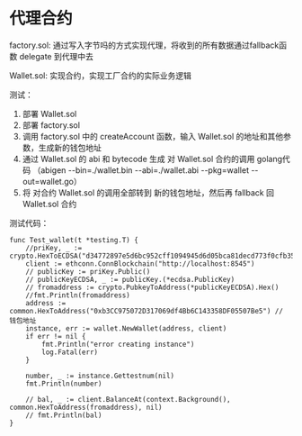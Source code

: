 # 代理合约

factory.sol: 通过写入字节吗的方式实现代理，将收到的所有数据通过fallback函数 delegate 到代理中去

Wallet.sol: 实现合约，实现工厂合约的实际业务逻辑

测试：
1. 部署 Wallet.sol
2. 部署 factory.sol
3. 调用 factory.sol 中的 createAccount 函数，输入 Wallet.sol 的地址和其他参数，生成新的钱包地址
4. 通过  Wallet.sol 的 abi 和 bytecode 生成 对 Wallet.sol 合约的调用 golang代码 （abigen --bin=./wallet.bin --abi=./wallet.abi --pkg=wallet --out=wallet.go）
5. 将 对合约 Wallet.sol 的调用全部转到 新的钱包地址，然后再 fallback 回 Wallet.sol 合约

测试代码：
```golang
func Test_wallet(t *testing.T) {
	//priKey, _ := crypto.HexToECDSA("d34772897e5d6bc952cff1094945d6d05bca81decd773f0cfb3575fbc4a73493")
	client := ethconn.ConnBlockchain("http://localhost:8545")
	// publicKey := priKey.Public()
	// publicKeyECDSA, _ := publicKey.(*ecdsa.PublicKey)
	// fromaddress := crypto.PubkeyToAddress(*publicKeyECDSA).Hex()
	//fmt.Println(fromaddress)
	address := common.HexToAddress("0xb3CC975072D317069df4Bb6C143358DF05507Be5") // 钱包地址
	instance, err := wallet.NewWallet(address, client)
	if err != nil {
		fmt.Println("error creating instance")
		log.Fatal(err)
	}

	number, _ := instance.Gettestnum(nil)
	fmt.Println(number)

	// bal, _ := client.BalanceAt(context.Background(), common.HexToAddress(fromaddress), nil)
	// fmt.Println(bal)
}
```